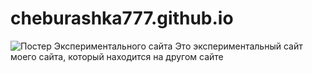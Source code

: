 # cheburashka777.github.io
![Постер Экспериментального сайта](https://user-images.githubusercontent.com/62882591/165139035-59d64f92-39de-4d0d-81b7-d87420f73e15.png)
Это экспериментальный сайт моего сайта, который находится на другом сайте
